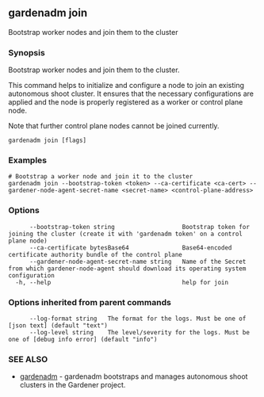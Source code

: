 ## gardenadm join

Bootstrap worker nodes and join them to the cluster

### Synopsis

Bootstrap worker nodes and join them to the cluster.

This command helps to initialize and configure a node to join an existing autonomous shoot cluster.
It ensures that the necessary configurations are applied and the node is properly registered as a worker or control plane node.

Note that further control plane nodes cannot be joined currently.

```
gardenadm join [flags]
```

### Examples

```
# Bootstrap a worker node and join it to the cluster
gardenadm join --bootstrap-token <token> --ca-certificate <ca-cert> --gardener-node-agent-secret-name <secret-name> <control-plane-address>
```

### Options

```
      --bootstrap-token string                   Bootstrap token for joining the cluster (create it with 'gardenadm token' on a control plane node)
      --ca-certificate bytesBase64               Base64-encoded certificate authority bundle of the control plane
      --gardener-node-agent-secret-name string   Name of the Secret from which gardener-node-agent should download its operating system configuration
  -h, --help                                     help for join
```

### Options inherited from parent commands

```
      --log-format string   The format for the logs. Must be one of [json text] (default "text")
      --log-level string    The level/severity for the logs. Must be one of [debug info error] (default "info")
```

### SEE ALSO

* [gardenadm](gardenadm.md)	 - gardenadm bootstraps and manages autonomous shoot clusters in the Gardener project.

